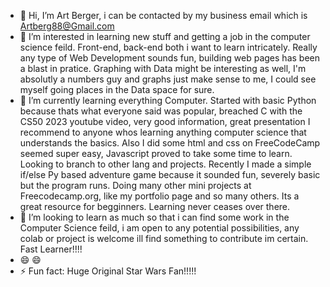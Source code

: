 - 👋 Hi, I’m Art Berger, i can be contacted by my business email which is Artberg88@Gmail.com
- 👀 I’m interested in learning new stuff and getting a job in the computer science feild. Front-end, back-end both i want to learn intricately. Really any type of Web Development sounds fun, building web pages has been a blast in pratice. Graphing with Data might be interesting as well, I'm absolutly a numbers guy and graphs just make sense to me, I could see myself going places in the Data space for sure.
- 🌱 I’m currently learning everything Computer. Started with basic Python because thats what everyone said was popular, breached C with the CS50 2023 youtube video, very good information, great presentation I recommend to anyone whos learning anything computer science that understands the basics. Also I did some html and css on FreeCodeCamp seemed super easy, Javascript proved to take some time to learn. Looking to branch to other lang and projects. Recently I made a simple if/else Py based adventure game because it sounded fun, severely basic but the program runs. Doing many other mini projects at Freecodecamp.org, like my portfolio page and so many others. Its a great resource for begginners. Learning never ceases over there.
- 💞️ I’m looking to learn as much so that i can find some work in the Computer Science feild, i am open to any potential possibilities, any colab or project is welcome ill find something to contribute im certain. Fast Learner!!!!
- 😄 😄
- ⚡ Fun fact: Huge Original Star Wars Fan!!!!!

<!---
ArtBerger88/ArtBerger88 is a ✨ special ✨ repository because its `README.md` (this file) appears on your GitHub profile.
You can click the Preview link to take a look at your changes.
--->
